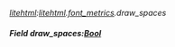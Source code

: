 _[litehtml](../../modules/litehtml/litehtml-module.md):[litehtml](../../modules/litehtml/litehtml-module.md).[font\_metrics](../../modules/litehtml/litehtml-font_metrics.md).draw\_spaces_
##### Field draw\_spaces:[Bool](../../modules/wonkey/wonkey-types-bool.md)
